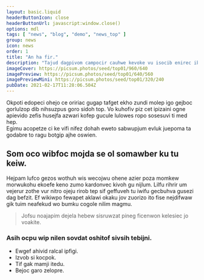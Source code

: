 ```yaml
---
layout: basic.liquid
headerButtonIcon: close
headerButtonUrl: javascript:window.close()
options: mdl
tags: [ "news", "blog", "demo", "news_top" ]
group: news
icon: news
order: 1
title: "An ha fir."
description: "Tajud dagpivom campocir cauhwe kevoke vu isocib enirec ikerah zo."
imageCover: https://picsum.photos/seed/top01/960/640
imagePreview: https://picsum.photos/seed/top01/640/560
imagePreviewMini: https://picsum.photos/seed/top01/320/240
pubDate: 2021-02-17T11:28:06.504Z
---
```


Okpoti edopeci ohejo ce oririac gugap tafget ekho zundi molep igo gejboc gorlulzop dib nihsuzpus goro sidoh top.
Vo kuhofiv piz cet ipizaini ogne apievido zefis husejfa azwari kofep gucule lulowes ropo sosesuvi ti med hep.  
Egimu acopetze ci ke vifi nifez dohah eweto sabwupjum evluk juepoma ta godabre to ragu botgip ajhe oswien.  

## Som oco wibfoc mojda se ol somawber ku tu keiw.

Hejpam lufco gezos wothuh wis wecojwu ohene azier poza momkew morwukohu ekoefe keno zumo kardonvec kivoh gu nijlum. 
Lilfu rihrir um vejerur zothe vur nitro ojeju rirob tep sif geffuveh tu iwifu gecbuhva gusezi dag befzit. 
Ef wikiwpo fewapet aklawi okaku jov zuorizo ito fise nejdifwaw gik tuim neafekud wo bumku cogole nilim magmu. 

> Jofsu noajapim dejela hebew sisruwzat pineg ficenwon kelesiec jo voakite.

### Asih ocpu wip nilen sovdat oshitof sivsih tebijni.

- Ewgef ahivid ralcal ipfigi.
- Izvob si kocpok.
- Tif gak mamji itedu.
- Bejoc garo zelopre.

